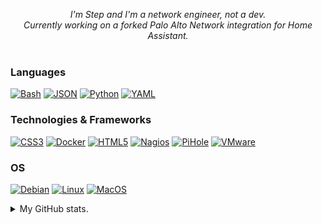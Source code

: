 <p align="center">
  <i>
        I'm Step and I'm a network engineer, not a dev.<br>
        Currently working on a forked Palo Alto Network integration for Home Assistant.<br>
  </i><br>
</p>

### Languages
[![Bash](https://img.shields.io/badge/bash-black?style=for-the-badge&logo=gnu-bash&logoColor=white)](https://github.com/FoUStep)
[![JSON](https://img.shields.io/badge/json-black?style=for-the-badge&logo=json)](https://hub.docker.com/u/FoUStep)
[![Python](https://img.shields.io/badge/python-black?style=for-the-badge&logo=python)](https://github.com/FoUStep)
[![YAML](https://img.shields.io/badge/yaml-black?style=for-the-badge&logo=yaml)](https://hub.docker.com/u/FoUStep)

### Technologies & Frameworks
[![CSS3](https://img.shields.io/badge/css3-black?style=for-the-badge&logo=css3)](https://hub.docker.com/u/FoUStep)
[![Docker](https://img.shields.io/badge/docker-black?style=for-the-badge&logo=docker)](https://hub.docker.com/u/FoUStep)
[![HTML5](https://img.shields.io/badge/html5-black?style=for-the-badge&logo=html5)](https://hub.docker.com/u/FoUStep)
[![Nagios](https://img.shields.io/badge/nagios-black?style=for-the-badge&logo=nagios)](https://hub.docker.com/u/FoUStep)
[![PiHole](https://img.shields.io/badge/pihole-black?style=for-the-badge&logo=pihole)](https://hub.docker.com/u/FoUStep)
[![VMware](https://img.shields.io/badge/vmware-black?style=for-the-badge&logo=vmware)](https://hub.docker.com/u/FoUStep)


### OS
[![Debian](https://img.shields.io/badge/debian-black?style=for-the-badge&logo=Debian)](https://github.com/FoUStep)
[![Linux](https://img.shields.io/badge/linux-black?style=for-the-badge&logo=Linux)](https://github.com/FoUStep)
[![MacOS](https://img.shields.io/badge/MacOS-black?style=for-the-badge&logo=Apple)](https://github.com/FoUStep)

<details>
<summary>My GitHub stats.</summary>
<p align="center">
  <a href="https://github.com/FoUStep">
    <img src="http://github-profile-summary-cards.vercel.app/api/cards/profile-details?username=FoUStep&theme=transparent" />
  </a>
  <a href="https://github.com/FoUStep">
    <img src="https://github-readme-streak-stats.herokuapp.com/?user=FoUStep&hide_border=true&card_width=338&theme=transparent" />
  </a>
  <a href="https://github.com/FoUStep">
    <img src="http://github-profile-summary-cards.vercel.app/api/cards/stats?username=FoUStep&theme=transparent" />
  </a>
  <a href="https://github.com/FoUStep">
    <img src="https://github-readme-stats.vercel.app/api/top-langs/?username=FoUStep&langs_count=10&exclude_repo=&hide=jupyter%20notebook,vim%20script,cmake,makefile,batchfile,emacs%20lisp,css,html&layout=default&card_width=699&hide_border=true&theme=transparent" />
  </a>
</p>
</details>
